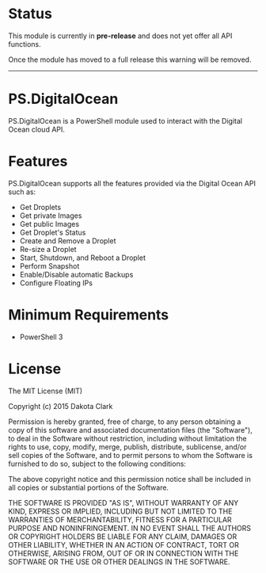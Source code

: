 # Status #

This module is currently in **pre-release** and does not yet offer all API functions.

Once the module has moved to a full release this warning will be removed.

---

# PS.DigitalOcean #

PS.DigitalOcean is a PowerShell module used to interact with the Digital Ocean cloud API.

# Features #

PS.DigitalOcean supports all the features provided via the Digital Ocean API such as:

- Get Droplets
- Get private Images
- Get public Images
- Get Droplet's Status
- Create and Remove a Droplet
- Re-size a Droplet
- Start, Shutdown, and Reboot a Droplet
- Perform Snapshot
- Enable/Disable automatic Backups
- Configure Floating IPs

# Minimum Requirements #


- PowerShell 3

# License #

The MIT License (MIT)

Copyright (c) 2015 Dakota Clark

Permission is hereby granted, free of charge, to any person obtaining a copy
of this software and associated documentation files (the "Software"), to deal
in the Software without restriction, including without limitation the rights
to use, copy, modify, merge, publish, distribute, sublicense, and/or sell
copies of the Software, and to permit persons to whom the Software is
furnished to do so, subject to the following conditions:

The above copyright notice and this permission notice shall be included in
all copies or substantial portions of the Software.

THE SOFTWARE IS PROVIDED "AS IS", WITHOUT WARRANTY OF ANY KIND, EXPRESS OR
IMPLIED, INCLUDING BUT NOT LIMITED TO THE WARRANTIES OF MERCHANTABILITY,
FITNESS FOR A PARTICULAR PURPOSE AND NONINFRINGEMENT. IN NO EVENT SHALL THE
AUTHORS OR COPYRIGHT HOLDERS BE LIABLE FOR ANY CLAIM, DAMAGES OR OTHER
LIABILITY, WHETHER IN AN ACTION OF CONTRACT, TORT OR OTHERWISE, ARISING FROM,
OUT OF OR IN CONNECTION WITH THE SOFTWARE OR THE USE OR OTHER DEALINGS IN
THE SOFTWARE.